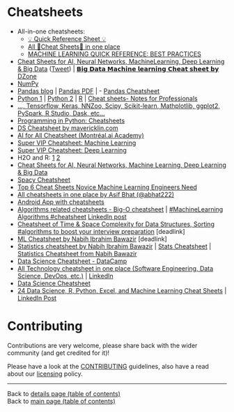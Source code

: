 # Cheatsheets

  - All-in-one cheatsheets:
    + [💡  Quick Reference Sheet 💡](https://www.linkedin.com/posts/asif-bhat_quick-reference-sheet-ml-dl-ai-activity-6640966422036078592-BB4l)
    + [All  📝Cheat Sheets📝 in one place](https://github.com/abhat222/Data-Science--Cheat-Sheet)
    + [MACHINE LEARNING QUICK REFERENCE: BEST PRACTICES](https://www.linkedin.com/posts/asif-bhat_machine-learning-activity-6641686773321818112-rxYW)
  - [Cheat Sheets for AI, Neural Networks, MachineLearning, Deep Learning & Big Data](https://becominghuman.ai/cheat-sheets-for-ai-neural-networks-machine-learning-deep-learning-big-data-678c51b4b463) ([Tweet](https://twitter.com/java/status/1040928213466198016)) | [𝗕𝗶𝗴 𝗗𝗮𝘁𝗮 𝗠𝗮𝗰𝗵𝗶𝗻𝗲 𝗹𝗲𝗮𝗿𝗻𝗶𝗻𝗴 𝗖𝗵𝗲𝗮𝘁 𝘀𝗵𝗲𝗲𝘁 𝗯𝘆 DZone](https://www.linkedin.com/posts/ashishpatel2604_machine-cheet-sheet-by-dzone-activity-6627488757757120512-UxrB)
  - [NumPy](https://www.favouriteblog.com/wp-content/uploads/2017/08/NumPy-CheatSheet1.png) 
  - [Pandas blog](https://www.datacamp.com/community/blog/python-pandas-cheat-sheet) | [Pandas PDF](https://s3.amazonaws.com/assets.datacamp.com/blog_assets/PandasPythonForDataScience.pdf) | - [Pandas Cheatsheet](https://github.com/pandas-dev/pandas/blob/master/doc/cheatsheet/Pandas_Cheat_Sheet.pdf)
  - [Python 1](https://www.pythoncheatsheet.org/) | [Python 2](https://s3.amazonaws.com/assets.datacamp.com/blog_assets/PythonForDataScience.pdf) | [R](http://www.datasciencefree.com/cheatsheets.html) | [Cheat sheets- Notes for Professionals](https://www.linkedin.com/posts/iamsivab_pythonfordatasciencepdf-activity-6649284252506644480-GUnI)
  - [..., Tensorflow, Keras, NNZoo, Scipy, Scikit-learn, Mathplotlib, ggplot2, PySpark, R Studio, Dask, etc...](https://github.com/kailashahirwar/cheatsheets-ai) 
  - [Programming in Python: Cheatsheets](../Programming-in-Python.md#cheatsheets)
  - [DS Cheatsheet by mavericklin.com](https://storage.ning.com/topology/rest/1.0/file/get/1211570060?profile=original) 
  - [AI for All Cheatsheet (Montréal.ai Academy)](http://www.montreal.ai/ai4all.pdf)  
  - [Super VIP Cheatsheet: Machine Learning](https://github.com/afshinea/stanford-cs-229-machine-learning/blob/master/en/super-cheatsheet-machine-learning.pdf) 
  - [Super VIP Cheatsheet: Deep Learning](https://pradeepsinngh.github.io/documents/cheatsheet-deep-learning.pdf)
  - H2O and R: [1](https://github.com/rstudio/cheatsheets/blob/master/h2o.pdf) [2](http://docs.h2o.ai/h2o/latest-stable/h2o-docs/data-science/algo-params/calibrate_model.html#examples)
  - [Cheat Sheets for AI, Neural Networks, Machine Learning, Deep Learning & Big Data](https://becominghuman.ai/cheat-sheets-for-ai-neural-networks-machine-learning-deep-learning-big-data-678c51b4b463?source=---------11-------------------)
  - [Spacy Cheatsheet](https://www.datacamp.com/community/blog/spacy-cheatsheet)
  - [Top 6 Cheat Sheets Novice Machine Learning Engineers Need](https://medium.com/ai%C2%B3-theory-practice-business/top-6-cheat-sheets-novice-machine-engineers-need-5ea43d1be3de)
  - [All cheatsheets in one place by Asif Bhat (@abhat222)](https://github.com/abhat222/Data-Science--Cheat-Sheet)
  - [Android App with cheatsheets](https://play.google.com/store/apps/details?id=com.youredufriends.datasciencehub)
  - [Algorithms related cheatsheets - Big-O cheatsheet](http://bigocheatsheet.com/) | [#MachineLearning Algorithms #cheatsheet](https://www.instagram.com/p/B86c-lvg7N8/?igshid=12ftcm1kf789e) [LinkedIn post](https://www.linkedin.com/posts/asif-bhat_data-science-scoop-on-instagram-machinelearning-activity-6653364004515352576-KDeE)
  - [Cheatsheet of Time & Space Complexity for Data Structures, Sorting #algorithms to boost your interview preparation](https://www.linkedin.com/posts/ayonroy2000_ds-cheatsheet-activity-6623895027896676352-LJr8) [deadlink]
  - [ML Cheatsheet by Nabih Ibrahim Bawazir](https://media.licdn.com/dms/document/C511FAQGFXvKuRmt5Rg/feedshare-document-pdf-analyzed/0?e=1569596400&v=beta&t=n4ZRWnYpc1KOTo8lZ2sKmOI7rRChPkApOQEQBBDhaXg) [deadlink]
  - [Statistics cheatsheet by Nabih Ibrahim Bawazir](https://media.licdn.com/dms/document/C511FAQF31AWGmSTzMQ/feedshare-document-pdf-analyzed/0?e=1573030800&v=beta&t=11ugKu44wK--uA9WG98V_r6_LY_xu6I8Y-YSaM1BOsQ)
  | [Stats Cheatsheet](https://www.linkedin.com/posts/nabihbawazir_statistics-cheatsheet-ugcPost-6600946387649695744-I-Kk) | [Statistics Cheatsheet from Nabih Bawazir](https://www.linkedin.com/posts/nabihbawazir_statistics-cheatsheet-activity-6605755821471166464--U80)
  - [Data Science Cheatsheet - DataCamp](https://media.licdn.com/dms/document/C561FAQE-ZaQS7uMQMA/feedshare-document-pdf-analyzed/0?e=1572357600&v=beta&t=xPh84UiqmQRCf9PMs8tt1vCtM3eQln8vPkLqBSWssEw)
  - [All Technology cheatsheet in one place (Software Engineering, Data Science, DevOps, etc.)](https://github.com/abhat222/Data-Science--Cheat-Sheet) | [LinkedIn](https://www.linkedin.com/posts/nabihbawazir_business-technology-datascience-activity-6608616163222134784-OMb3)
  - [Data Science Cheatsheet](https://www.linkedin.com/posts/data-science-central_machine-learning-and-data-science-cheat-sheet-activity-6623699004276428800-DYcb)
  - [24 Data Science, R, Python, Excel, and Machine Learning Cheat Sheets](https://www.datasciencecentral.com/profiles/blogs/20-data-science-r-python-excel-and-machine-learning-cheat-sheets) | [LinkedIn Post](https://www.linkedin.com/posts/data-science-central_24-data-science-r-python-excel-and-machine-activity-6633905240397672449-Rrrd)

# Contributing

Contributions are very welcome, please share back with the wider community (and get credited for it)!

Please have a look at the [CONTRIBUTING](../CONTRIBUTING.md) guidelines, also have a read about our [licensing](../LICENSE.md) policy.

---

Back to [details page (table of contents)](../README-details.md#cheatsheets)<br>
Back to [main page (table of contents)](../README.md)